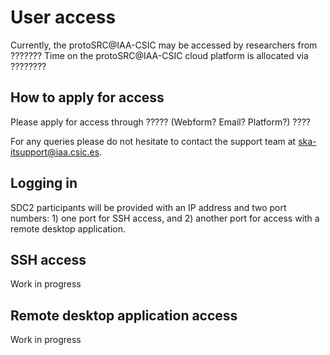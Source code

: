 # User access

Currently, the protoSRC@IAA-CSIC may be accessed by researchers from ??????? Time on the protoSRC@IAA-CSIC cloud platform is allocated via ????????

## How to apply for access 

Please apply for access through ????? (Webform? Email? Platform?) ????

For any queries please do not hesitate to contact the support team at ska-itsupport@iaa.csic.es. 

## Logging in 

SDC2 participants will be provided with an IP address and two port numbers: 1) one port for SSH access, and 2) another port for access with a remote desktop application.

## SSH access

Work in progress 

## Remote desktop application access 

Work in progress 

